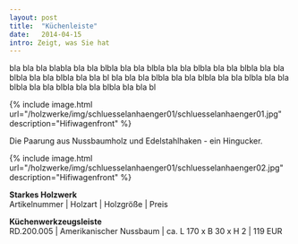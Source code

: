 ```yaml
---
layout: post
title:  "Küchenleiste"
date:   2014-04-15
intro: Zeigt, was Sie hat
---
```


bla bla bla blabla bla bla blbla bla bla blbla bla bla blbla bla bla blbla bla bla blbla bla bla blbla bla bla bl
bla bla bla blbla bla bla blbla bla bla blbla bla bla blbla bla bla blbla bla bla blbla bla bla bl

{% include image.html url="/holzwerke/img/schluesselanhaenger01/schluesselanhaenger01.jpg" description="Hifiwagenfront" %}

Die Paarung aus Nussbaumholz und Edelstahlhaken - ein Hingucker.

{% include image.html url="/holzwerke/img/schluesselanhaenger01/schluesselanhaenger02.jpg" description="Hifiwagenfront" %}


**Starkes Holzwerk**   
Artikelnummer \| Holzart \| Holzgröße \| Preis

**Küchenwerkzeugsleiste**    
RD.200.005  \| 	Amerikanischer Nussbaum \| ca. L 170 x B 30 x H 2 \| 119 EUR
